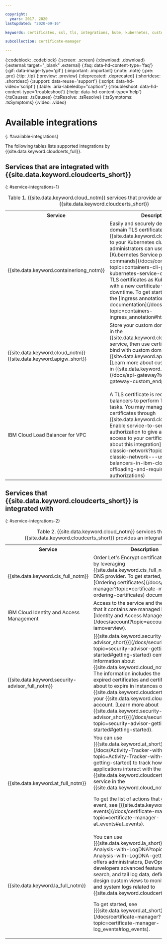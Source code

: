 ```yaml
---

copyright:
  years: 2017, 2020
lastupdated: "2020-09-16"

keywords: certificates, ssl, tls, integrations, kube, kubernetes, custom domain

subcollection: certificate-manager

---
```


{:codeblock: .codeblock}
{:screen: .screen}
{:download: .download}
{:external: target="_blank" .external}
{:faq: data-hd-content-type='faq'}
{:gif: data-image-type='gif'}
{:important: .important}
{:note: .note}
{:pre: .pre}
{:tip: .tip}
{:preview: .preview}
{:deprecated: .deprecated}
{:shortdesc: .shortdesc}
{:support: data-reuse='support'}
{:script: data-hd-video='script'}
{:table: .aria-labeledby="caption"}
{:troubleshoot: data-hd-content-type='troubleshoot'}
{:help: data-hd-content-type='help'}
{:tsCauses: .tsCauses}
{:tsResolve: .tsResolve}
{:tsSymptoms: .tsSymptoms}
{:video: .video}



# Available integrations
{: #available-integrations}

The following tables lists supported integrations by {{site.data.keyword.cloudcerts_full}}.

## Services that are integrated with {{site.data.keyword.cloudcerts_short}} 
{: #service-integrations-1}

<table>
<caption>Table 1. {{site.data.keyword.cloud_notm}} services that provide an integration with {{site.data.keyword.cloudcerts_short}}</caption>
  <tr>
    <th> Service </th>
    <th> Description </th>
  </tr>
  <tr>
    <td>{{site.data.keyword.containerlong_notm}}</td>
    <td>Easily and securely deploy custom domain TLS certificates from {{site.data.keyword.cloudcerts_short}} to your Kubernetes cluster. Cluster administrators can use the [Kubernetes Service plug-in commands](/docs/containers?topic=containers-cli-plugin-kubernetes-service-cli) to update TLS certificates as Kubernetes secrets with a new certificate without causing downtime. To get started, check out the [Ingress annotations in the documentation](/docs/containers?topic=containers-ingress_annotation#https-auth).</td>
  </tr>
  <tr>
    <td>{{site.data.keyword.cloud_notm}} {{site.data.keyword.apigw_short}}</td>
    <td>Store your custom domain certificates in the {{site.data.keyword.cloudcerts_short}} service, then use certificate CRNs to bind with custom domains in {{site.data.keyword.apigw_short}}. [Learn more about custom endpoints in {{site.data.keyword.apigw_short}}](/docs/api-gateway?topic=api-gateway-custom_endpoint).</p></td>
  </tr>
  <tr>
    <td>IBM Cloud Load Balancer for VPC</td>
    <td>A TLS certificate is required for load balancers to perform TLS offloading tasks. You may manage the TLS certificates through {{site.data.keyword.cloudcerts_short}}. Enable service-to-service authorization to give a load balancer access to your certificate. [Learn more about this integration](/docs/vpc-on-classic-network?topic=vpc-on-classic-network---using-load-balancers-in-ibm-cloud-vpc#ssl-offloading-and-required-authorizations)</td>
  </tr>
</table>

## Services that {{site.data.keyword.cloudcerts_short}} is integrated with
{: #service-integrations-2}

<table>
<caption>Table 2. {{site.data.keyword.cloud_notm}} services that {{site.data.keyword.cloudcerts_short}} provides an integration for.</caption>
  <tr>
    <th> Service </th>
    <th> Description </th>
  </tr>
  <tr>
    <td>{{site.data.keyword.cis_full_notm}}</td>
    <td>Order Let's Encrypt certificates with ease by leveraging {{site.data.keyword.cis_full_notm}} as your DNS provider. To get started, see the [Ordering certificates](/docs/certificate-manager?topic=certificate-manager-ordering-certificates) documentation.</td>
  </tr>
  <tr>
    <td>IBM Cloud Identity and Access Management</td>
    <td>Access to the service and the resources that it contains are managed by using [Identity and Access Management](/docs/account?topic=account-iamoverview).</td>
  </tr>
  <tr>
    <td>{{site.data.keyword.security-advisor_full_notm}}</td>
    <td>[{{site.data.keyword.security-advisor_short}}](/docs/security-advisor?topic=security-advisor-getting-started#getting-started) centralizes the information about {{site.data.keyword.cloud_notm}} services. The information includes the indication of expired certificates and certificates that are about to expire in instances of {{site.data.keyword.cloudcerts_short}} in your {{site.data.keyword.cloud_notm}} account. [Learn more about {{site.data.keyword.security-advisor_short}}](/docs/security-advisor?topic=security-advisor-getting-started#getting-started).</td>
  </tr>
  <tr>
    <td>{{site.data.keyword.at_full_notm}}</td>
    <td>You can use [{{site.data.keyword.at_short}}](/docs/Activity-Tracker-with-LogDNA?topic=Activity-Tracker-with-LogDNA-getting-started) to track how users and applications interact with the {{site.data.keyword.cloudcerts_long_notm}} service in the {{site.data.keyword.cloud_notm}}.
    <p>To get the list of actions that generate an event, see [{{site.data.keyword.at_short}} events](/docs/certificate-manager?topic=certificate-manager-at_events#at_events).</p></td>
  </tr>
  <tr>
    <td>{{site.data.keyword.la_full_notm}}</td>
    <td>You can use [{{site.data.keyword.la_short}}](/docs/Log-Analysis-with-LogDNA?topic=Log-Analysis-with-LogDNA-getting-started) offers administrators, DevOps teams, and developers advanced features to filter, search, and tail log data, define alerts, and design custom views to monitor application and system logs related to {{site.data.keyword.cloudcerts_short}}.
    <p>To get started, see [{{site.data.keyword.at_short}} events](/docs/certificate-manager?topic=certificate-manager-log_events#log_events).</p></td>
  </tr>
</table>

